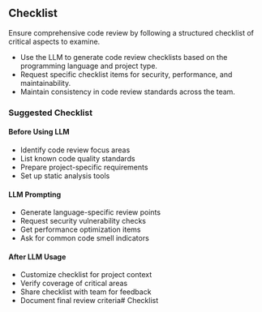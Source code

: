 ## Checklist
Ensure comprehensive code review by following a structured checklist of critical aspects to examine.

- Use the LLM to generate code review checklists based on the programming language and project type.
- Request specific checklist items for security, performance, and maintainability.
- Maintain consistency in code review standards across the team.

### Suggested Checklist

#### Before Using LLM
- Identify code review focus areas
- List known code quality standards
- Prepare project-specific requirements
- Set up static analysis tools

#### LLM Prompting
  - Generate language-specific review points
  - Request security vulnerability checks
  - Get performance optimization items
  - Ask for common code smell indicators

#### After LLM Usage
- Customize checklist for project context
- Verify coverage of critical areas
- Share checklist with team for feedback
- Document final review criteria# Checklist
